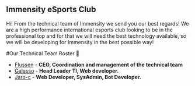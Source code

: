 ## Immensity eSports Club
Hi! From the technical team of Immensity we send you our best regards! We are a high performance international esports club looking to be in the professional top
and for that we will need the best technology available, so we will be developing for Immensity in the best possible way!

#Our Technical Team Roster 🦾
- [Flussen](https://github.com/Flussen) - **CEO, Coordination and management of the technical team**
- [Galasso](https://github.com/GalassoX) - **Head Leader TI, Web developer.**
- [Jaro-c](https://github.com/Jaro-c) - **Web Developer, SysAdmin, Bot Developer.**
<!--

**Here are some ideas to get you started:**

🙋‍♀️ A short introduction - what is your organization all about?
🌈 Contribution guidelines - how can the community get involved?
👩‍💻 Useful resources - where can the community find your docs? Is there anything else the community should know?
🍿 Fun facts - what does your team eat for breakfast?
🧙 Remember, you can do mighty things with the power of [Markdown](https://docs.github.com/github/writing-on-github/getting-started-with-writing-and-formatting-on-github/basic-writing-and-formatting-syntax)
-->
